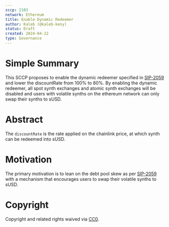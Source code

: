 ```yaml
---
sccp: 2103
network: Ethereum
title: Enable Dynamic Redeemer
author: Kaleb (@kaleb-keny)
status: Draft
created: 2024-04-22
type: Governance
---
```


# Simple Summary

This SCCP proposes to enable the dynamic redeemer specified in [SIP-2059](https://sips.synthetix.io/sips/sip-2059/) and lower the discountRate from 100% to 80%. By enabling the dynamic redeemer, all spot synth exchanges and atomic synth exchanges will be disabled and users with volatile synths on the ethereum network can only swap their synths to sUSD.

# Abstract

The `discountRate` is the rate applied on the chainlink price, at which synth can be redeemed into sUSD.

# Motivation

The primary motivation is to lean on the debt pool skew as per [SIP-2059](https://sips.synthetix.io/sips/sip-2059/) with a mechanism that encourages users to swap their volatile synths to sUSD. 

# Copyright

Copyright and related rights waived via [CC0](https://creativecommons.org/publicdomain/zero/1.0/).


